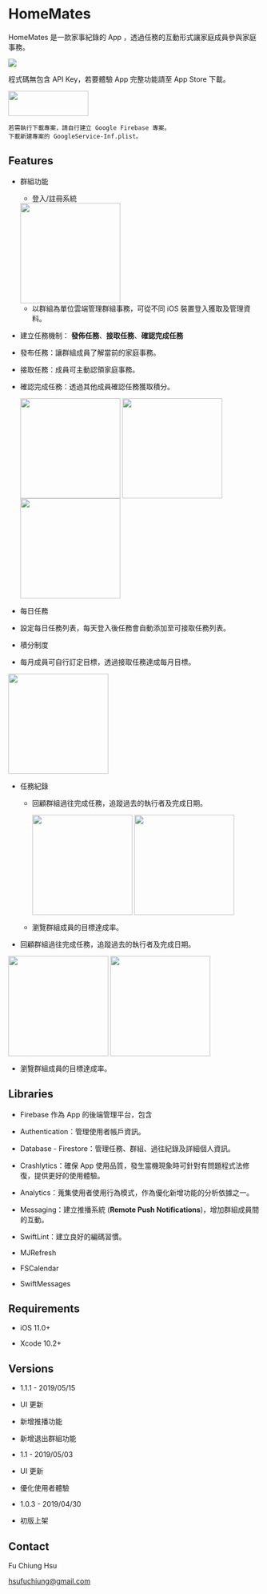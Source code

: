 # HomeMates   

HomeMates 是一款家事紀錄的 App ，透過任務的互動形式讓家庭成員參與家庭事務。

![](https://i.imgur.com/4HsikIz.png)

程式碼無包含 API Key，若要體驗 App 完整功能請至 App Store 下載。

[<img src="https://github.com/nick1ee/Shalk/raw/master/screenshot/DownloadAppStoreBadge.png" width="160" height="50" align=center>](https://itunes.apple.com/us/app/homemates/id1461736657?l=zh&ls=1&mt=8)

```
若需執行下載專案，請自行建立 Google Firebase 專案。
下載新建專案的 GoogleService-Inf.plist。
```

## Features 


- 群組功能

    - 登入/註冊系統

    <img src="https://i.imgur.com/c0c5chr.gif" width="200"  align=center>


    - 以群組為單位雲端管理群組事務，可從不同 iOS 裝置登入獲取及管理資料。

- 建立任務機制： **發佈任務**、**接取任務**、**確認完成任務**

- 發布任務：讓群組成員了解當前的家庭事務。

- 接取任務：成員可主動認領家庭事務。
- 確認完成任務：透過其他成員確認任務獲取積分。

    <img src="https://i.imgur.com/SiHKhhk.gif" width="200"  align=center> <img src="https://i.imgur.com/auEFPfI.gif" width="200"  align=center> <img src="https://i.imgur.com/v8059eZ.gif" width="200"  align=center> 



- 每日任務

-  設定每日任務列表，每天登入後任務會自動添加至可接取任務列表。


- 積分制度

- 每月成員可自行訂定目標，透過接取任務達成每月目標。

<img src="https://i.imgur.com/a3HGSwz.gif" width="200"  align=center>


- 任務紀錄

   - 回顧群組過往完成任務，追蹤過去的執行者及完成日期。
   
        <img src="https://i.imgur.com/oOFNeC7.gif" width="200"  align=center>  <img src="https://i.imgur.com/KjSW80r.gif" width="200"  align=center> 
 
   - 瀏覽群組成員的目標達成率。
 
- 回顧群組過往完成任務，追蹤過去的執行者及完成日期。

<img src="https://i.imgur.com/oOFNeC7.gif" width="200"  align=center>  <img src="https://i.imgur.com/KjSW80r.gif" width="200"  align=center> 

- 瀏覽群組成員的目標達成率。


## Libraries

- Firebase 作為 App 的後端管理平台，包含

- Authentication：管理使用者帳戶資訊。

- Database - Firestore：管理任務、群組、過往紀錄及詳細個人資訊。

- Crashlytics：確保 App 使用品質，發生當機現象時可針對有問題程式法修復，提供更好的使用體驗。

- Analytics：蒐集使用者使用行為模式，作為優化新增功能的分析依據之一。
- Messaging：建立推播系統 (**Remote Push Notifications**)，增加群組成員間的互動。

- SwiftLint：建立良好的編碼習慣。

- MJRefresh

- FSCalendar

- SwiftMessages

## Requirements

- iOS 11.0+

- Xcode 10.2+

## Versions

- 1.1.1 - 2019/05/15

- UI 更新

- 新增推播功能

- 新增退出群組功能

- 1.1 - 2019/05/03

- UI 更新

- 優化使用者體驗

- 1.0.3 - 2019/04/30

- 初版上架

## Contact

Fu Chiung Hsu

hsufuchiung@gmail.com

